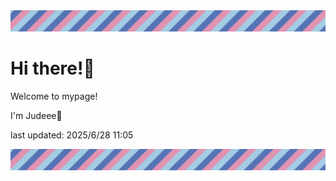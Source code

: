 <!-- Header image -->
<img src="./pokemon/pokemon_33.png" width="1000">

# Hi there!👋

Welcome to mypage!

I'm Judeee🐷

last updated: 2025/6/28 11:05

<!-- Footer image -->
<img src="./pokemon/pokemon_33.png" width="1000">
